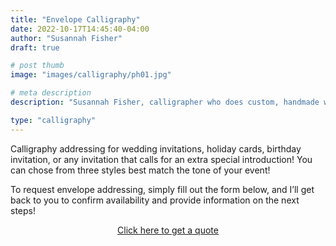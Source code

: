```yaml
---
title: "Envelope Calligraphy"
date: 2022-10-17T14:45:40-04:00
author: "Susannah Fisher"
draft: true

# post thumb
image: "images/calligraphy/ph01.jpg"

# meta description
description: "Susannah Fisher, calligrapher who does custom, handmade work, mostly for weddings and other events"

type: "calligraphy"
---
```


Calligraphy addressing for wedding invitations, holiday cards, birthday invitation, or any invitation that calls for an extra special introduction! You can chose from three styles best match the tone of your event!

To request envelope addressing, simply fill out the form below, and I’ll get back to you to confirm availability and provide information on the next steps!

<center><a href="https://portal.violettebelle.com/public/form/view/6350226057dd444c15112131" target="_blank" class="btn btn-outline-primary">Click here to get a quote</a></center>
